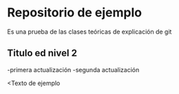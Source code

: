 # Repositorio de ejemplo
Es una prueba de las clases teóricas de explicación de git


## Titulo ed nivel 2
  -primera actualización
  -segunda actualización

  <Texto de ejemplo
